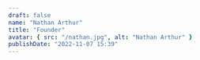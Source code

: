 ```yaml
---
draft: false
name: "Nathan Arthur"
title: "Founder"
avatar: { src: "/nathan.jpg", alt: "Nathan Arthur" }
publishDate: "2022-11-07 15:39"
---
```

